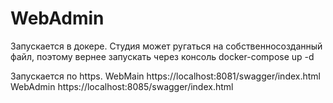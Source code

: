# WebAdmin

Запускается в докере. Студия может ругаться на собственносозданный файл, поэтому вернее запускать через консоль 
docker-compose up -d

Запускается по https.
WebMain   https://localhost:8081/swagger/index.html
WebAdmin  https://localhost:8085/swagger/index.html
